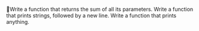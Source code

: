 Write a function that returns the sum of all its parameters.
Write a function that prints strings, followed by a new line.
Write a function that prints anything.
